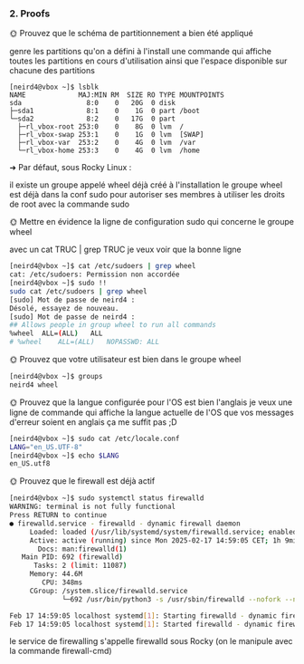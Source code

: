 ### 2. Proofs

🌞 Prouvez que le schéma de partitionnement a bien été appliqué

genre les partitions qu'on a défini à l'install
une commande qui affiche toutes les partitions en cours d'utilisation
ainsi que l'espace disponible sur chacune des partitions

```
[neird4@vbox ~]$ lsblk                                                    
NAME             MAJ:MIN RM  SIZE RO TYPE MOUNTPOINTS
sda                8:0    0   20G  0 disk 
├─sda1             8:1    0    1G  0 part /boot
└─sda2             8:2    0   17G  0 part 
  ├─rl_vbox-root 253:0    0    8G  0 lvm  /
  ├─rl_vbox-swap 253:1    0    1G  0 lvm  [SWAP]
  ├─rl_vbox-var  253:2    0    4G  0 lvm  /var
  └─rl_vbox-home 253:3    0    4G  0 lvm  /home
```

➜ Par défaut, sous Rocky Linux :

il existe un groupe appelé wheel déjà créé à l'installation
le groupe wheel est déjà dans la conf sudo pour autoriser ses membres à utiliser les droits de root avec la commande sudo


🌞 Mettre en évidence la ligne de configuration sudo qui concerne le groupe wheel

avec un cat TRUC | grep TRUC je veux voir que la bonne ligne

```bash
[neird4@vbox ~]$ cat /etc/sudoers | grep wheel                            
cat: /etc/sudoers: Permission non accordée
[neird4@vbox ~]$ sudo !!
sudo cat /etc/sudoers | grep wheel
[sudo] Mot de passe de neird4 : 
Désolé, essayez de nouveau.
[sudo] Mot de passe de neird4 : 
## Allows people in group wheel to run all commands
%wheel	ALL=(ALL)	ALL
# %wheel	ALL=(ALL)	NOPASSWD: ALL
```

🌞 Prouvez que votre utilisateur est bien dans le groupe wheel

```bash
[neird4@vbox ~]$ groups
neird4 wheel
```

🌞 Prouvez que la langue configurée pour l'OS est bien l'anglais
je veux une ligne de commande qui affiche la langue actuelle de l'OS
que vos messages d'erreur soient en anglais ça me suffit pas ;D

```bash
[neird4@vbox ~]$ sudo cat /etc/locale.conf  
LANG="en_US.UTF-8"
[neird4@vbox ~]$ echo $LANG
en_US.utf8
```

🌞 Prouvez que le firewall est déjà actif

```bash
[neird4@vbox ~]$ sudo systemctl status firewalld                                                                                                               
WARNING: terminal is not fully functional
Press RETURN to continue 
● firewalld.service - firewalld - dynamic firewall daemon
     Loaded: loaded (/usr/lib/systemd/system/firewalld.service; enabled; preset: enabled)
     Active: active (running) since Mon 2025-02-17 14:59:05 CET; 1h 9min ago
       Docs: man:firewalld(1)
   Main PID: 692 (firewalld)
      Tasks: 2 (limit: 11087)
     Memory: 44.6M
        CPU: 348ms
     CGroup: /system.slice/firewalld.service
             └─692 /usr/bin/python3 -s /usr/sbin/firewalld --nofork --nopid

Feb 17 14:59:05 localhost systemd[1]: Starting firewalld - dynamic firewall daemon...
Feb 17 14:59:05 localhost systemd[1]: Started firewalld - dynamic firewall daemon.
```

le service de firewalling s'appelle firewalld sous Rocky (on le manipule avec la commande firewall-cmd)
